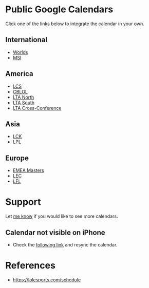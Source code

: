 # Public Google Calendars
Click one of the links below to integrate the calendar in your own.

## International
- [Worlds](https://calendar.google.com/calendar/u/0?cid=ZjA0Z2Jhc29haGhwOWF2dDE0YnJnMnNtOGdAZ3JvdXAuY2FsZW5kYXIuZ29vZ2xlLmNvbQ)
- [MSI](https://calendar.google.com/calendar/u/0?cid=bXV2Y2NxNzA1ZTljdnFocnBtYjB1NHU4c2NAZ3JvdXAuY2FsZW5kYXIuZ29vZ2xlLmNvbQ)

## America
- [LCS](https://calendar.google.com/calendar/u/0?cid=M2g4ZXBiaGtrZms2OGJqajE2ZjNhOHVyZjhAZ3JvdXAuY2FsZW5kYXIuZ29vZ2xlLmNvbQ)
- [CBLOL](https://calendar.google.com/calendar/u/0?cid=NGl2azczcWs4MzdubWNuN3ZnaTZsMXZncG9AZ3JvdXAuY2FsZW5kYXIuZ29vZ2xlLmNvbQ)
- [LTA North](https://calendar.google.com/calendar/u/0?cid=N2I5YzAyMTgwYzljN2NkZGYyOGIzZjFmYTliZmY4OTg0NWU0Mzg0ODcxODcwM2Q3MzdhZTg4YmY4OTg3YjRlNUBncm91cC5jYWxlbmRhci5nb29nbGUuY29t)
- [LTA South](https://calendar.google.com/calendar/u/0?cid=ODI4NTEwMGRkMmFlOThlODJkZjcxNTQ1MmRmMDMxNzliYjUwZjliNjkwN2RlNDE4NDNiNmZkNTlmODk1OTE2N0Bncm91cC5jYWxlbmRhci5nb29nbGUuY29t)
- [LTA Cross-Conference](https://calendar.google.com/calendar/u/0?cid=ZWYyNzJiNWRmZjk4ZWY2MjYxYTE5MDg5M2VjZjNhNjQzMWY4ZDQ5N2Y1ZDgxZThkYmE3OTQ1OGFkNDk5NTY2N0Bncm91cC5jYWxlbmRhci5nb29nbGUuY29t)

## Asia
- [LCK](https://calendar.google.com/calendar/u/0?cid=aDRmbnA0aDJrZXR0aDRsaWpmbDYwbmZ0cmtAZ3JvdXAuY2FsZW5kYXIuZ29vZ2xlLmNvbQ)
- [LPL](https://calendar.google.com/calendar/u/0?cid=b2Rza3BidDhscnVhdnF0bzBlajJoNGNscWtAZ3JvdXAuY2FsZW5kYXIuZ29vZ2xlLmNvbQ)

## Europe
- [EMEA Masters](https://calendar.google.com/calendar/u/0?cid=djhxYmFqbmJ0M2R1b2Y1ODZpYWQ3MXBiYm9AZ3JvdXAuY2FsZW5kYXIuZ29vZ2xlLmNvbQ)
- [LEC](https://calendar.google.com/calendar/u/0?cid=aXAwMmdmOTk1MGxhaGxrcTM3MzhtanI2ZGtAZ3JvdXAuY2FsZW5kYXIuZ29vZ2xlLmNvbQ)
- [LFL](https://calendar.google.com/calendar/u/0?cid=NGhoZW85bWc2a2FvdmY5ZnNmcjFiNm5tNGdAZ3JvdXAuY2FsZW5kYXIuZ29vZ2xlLmNvbQ)

# Support
Let [me know](https://github.com/ArnoutPullen/LolEsportsCalendar/issues/new?title=Feature%20Request:%20New%20Calendar) if you would like to see more calendars.

## Calendar not visible on iPhone
- Check the [following link](https://calendar.google.com/calendar/u/0/syncselect) and resync the calendar.

# References
- https://lolesports.com/schedule
